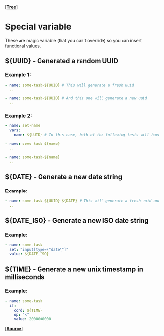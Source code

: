 [**[Tree](https://github.com/freaker2k7/ui-data-driven-tests)**]


# Special variable

These are magic variable (that you can't override) so you can insert functional values.


## ${UUID} - Generated a random UUID

### Example 1:

```yaml
- name: some-task-${UUID} # This will generate a fresh uuid
  ..

- name: some-task-${UUID} # And this one will generate a new uuid
  ..
```


### Example 2:

```yaml
- name: set-name
  vars:
    name: ${UUID} # In this case, both of the following tests will have the same name

- name: some-task-${name}
  ..

- name: some-task-${name}
  ..
```


## ${DATE} - Generate a new date string

### Example:

```yaml
- name: some-task-${UUID}:${DATE} # This will generate a fresh uuid and date
  ..
```


## ${DATE_ISO} - Generate a new ISO date string

### Example:

```yaml
- name: some-task
  set: "input[type=\"date\"]"
  value: ${DATE_ISO}
```


## ${TIME} - Generate a new unix timestamp in milliseconds

### Example:

```yaml
- name: some-task
  if:
    cond: ${TIME}
    op: "<"
    value: 2000000000
```


[**[Source](https://github.com/freaker2k7/ui-data-driven-tests/blob/master/5-Extras.md)**]